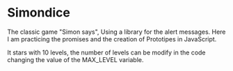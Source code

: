 # Simondice

The classic game "Simon says", Using a library for the alert messages.
Here I am practicing the promises and the creation of Prototipes in JavaScript.

It stars with 10 levels, the number of levels can be modify in the code changing the value of the MAX_LEVEL variable.